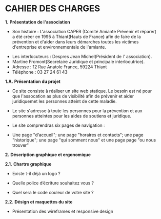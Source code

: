 # CAHIER DES CHARGES

**1.** **Présentation de l'association**

- Son histoire : L'association CAPER (Comité Amiante Prévenir et réparer) a été créer en 1995 à Thiant(Hauts de France) afin de faire de la prévention et d'aider dans leurs démarches toutes les victimes d'entreprise et environnementale de l'amiante.

* Les interlocuteurs : Despres Jean Michel(Président de l' association).
* Martine Fromont(Secretaire Juridique et principale interlocutrice).
* Adresse : 12 Rue Anatole France, 59224 Thiant
* Téléphone : 03 27 24 61 43

**1.A.** **Présentation du projet**

- Ce site consiste à réaliser un site web statique.
  Le besoin est né pour que l'assocation as plus de
  visibilité afin de prévenir et aider juridiquemet
  les personnes atteint de cette maladie.

- Le site s'adresse à toute les personnes pour la prévention
  et aux personnes atteintes pour les aides de soutiens et
  juridique.

- Le site comprendras six pages de navigation :

- Une page "d'accueil"; une page "horaires et contacts"; une page "historique"; une page "qui somment nous" et une page
  page "ou nous trouver"

**2.** **Déscription graphique et ergonomique**

**2.1.** **Chartre graphique**

- Existe t-il déjà un logo ?

- Quelle police d’écriture souhaitez vous ?

- Quel sera le code couleur de votre site ?

**2.2.** **Désign et maquettes du site**

- Présentation des wireframes et responsive design

